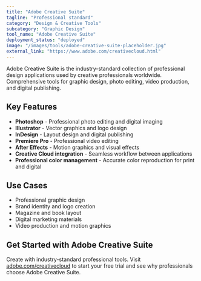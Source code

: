 ```yaml
---
title: "Adobe Creative Suite"
tagline: "Professional standard"
category: "Design & Creative Tools"
subcategory: "Graphic Design"
tool_name: "Adobe Creative Suite"
deployment_status: "deployed"
image: "/images/tools/adobe-creative-suite-placeholder.jpg"
external_link: "https://www.adobe.com/creativecloud.html"
---
```

Adobe Creative Suite is the industry-standard collection of professional design applications used by creative professionals worldwide. Comprehensive tools for graphic design, photo editing, video production, and digital publishing.

## Key Features

- **Photoshop** - Professional photo editing and digital imaging
- **Illustrator** - Vector graphics and logo design
- **InDesign** - Layout design and digital publishing
- **Premiere Pro** - Professional video editing
- **After Effects** - Motion graphics and visual effects
- **Creative Cloud integration** - Seamless workflow between applications
- **Professional color management** - Accurate color reproduction for print and digital

## Use Cases

- Professional graphic design
- Brand identity and logo creation
- Magazine and book layout
- Digital marketing materials
- Video production and motion graphics

## Get Started with Adobe Creative Suite

Create with industry-standard professional tools. Visit [adobe.com/creativecloud](https://www.adobe.com/creativecloud.html) to start your free trial and see why professionals choose Adobe Creative Suite.